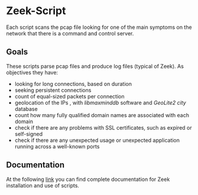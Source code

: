 # Zeek-Script
Each script scans the pcap file looking for one of the main symptoms on the network that there is a command and control server. 

## Goals
These scripts parse pcap files and produce log files (typical of Zeek). As objectives they have:
- looking for long connections, based on duration
- seeking persistent connections
- count of equal-sized packets per connection
- geolocation of the IPs , with  *libmaxminddb* software and *GeoLite2 city* database
- count how many fully qualified domain names are associated with each domain
- check if there are any problems with SSL certificates, such as expired or self-signed
- check if there are any unexpected usage or unexpected application running across a well-known ports

## Documentation
At the following [link](https://github.com/Davide-Lotito/Zeek-Script/wiki) you can find complete documentation for Zeek installation and use of scripts.



